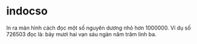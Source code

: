 # indocso
In ra màn hình cách đọc một số nguyên dương nhỏ hơn 1000000. Ví dụ số 726503 đọc là: bảy mươi hai vạn sáu ngàn năm trăm linh ba.
